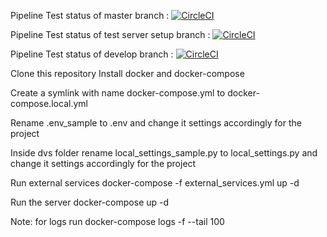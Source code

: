Pipeline Test status of master branch : [![CircleCI](https://circleci.com/gh/naxadeve/dvsphase2/tree/master.svg?style=svg)](https://circleci.com/gh/naxadeve/dvsphase2/tree/master)

Pipeline Test status of test server setup branch : [![CircleCI](https://circleci.com/gh/naxadeve/dvsphase2/tree/test-server-setup.svg?style=svg)](https://circleci.com/gh/naxadeve/dvsphase2/tree/test-server-setup)

Pipeline Test status of develop branch : [![CircleCI](https://circleci.com/gh/naxadeve/dvsphase2/tree/develop.svg?style=svg)](https://circleci.com/gh/naxadeve/dvsphase2/tree/develop)

Clone this repository Install docker and docker-compose

Create a symlink with name docker-compose.yml to docker-compose.local.yml

Rename .env_sample to .env and change it settings accordingly for the project

Inside dvs folder rename local_settings_sample.py to local_settings.py and change it settings accordingly for the project

Run external services docker-compose -f external_services.yml up -d

Run the server docker-compose up -d

Note: for logs run docker-compose logs -f --tail 100